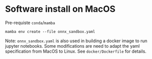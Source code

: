 # Software install on MacOS

Pre-requiste `conda`/`mamba` 

``` 
mamba env create --file onnx_sandbox.yaml
```

Note: `onnx_sandbox.yaml` is also used in building a docker image to run jupyter notebooks.  Some modifications are need to adapt the yaml specification from MacOS to Linux.  See `docker/Dockerfile` for details.